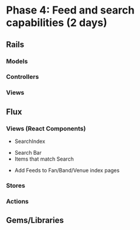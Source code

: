 # Phase 4: Feed and search capabilities (2 days)

## Rails
### Models

### Controllers

### Views

## Flux
### Views (React Components)
* SearchIndex
- Search Bar
- Items that match Search

* Add Feeds to Fan/Band/Venue index pages

### Stores

### Actions

## Gems/Libraries
